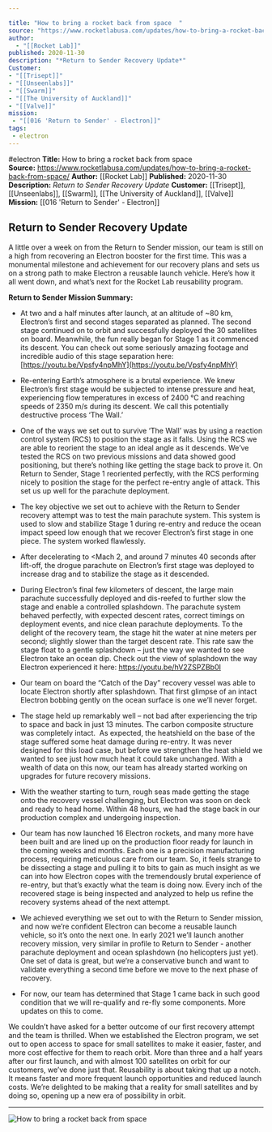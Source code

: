 ```yaml
---

title: "How to bring a rocket back from space  "
source: "https://www.rocketlabusa.com/updates/how-to-bring-a-rocket-back-from-space/"
author:
  - "[[Rocket Lab]]"
published: 2020-11-30
description: "*Return to Sender Recovery Update*"
Customer: 
- "[[Trisept]]"
- "[[Unseenlabs]]"
- "[[Swarm]]"
- "[[The University of Auckland]]"
- "[[Valve]]"
mission:
 - "[[016 'Return to Sender' - Electron]]"
tags:
 - electron
---
```


#electron
**Title:** How to bring a rocket back from space  
**Source:** https://www.rocketlabusa.com/updates/how-to-bring-a-rocket-back-from-space/
**Author:** [[Rocket Lab]]
**Published:** 2020-11-30
**Description:** *Return to Sender Recovery Update*
**Customer:** [[Trisept]], [[Unseenlabs]], [[Swarm]], [[The University of Auckland]], [[Valve]]
**Mission:** [[016 'Return to Sender' - Electron]]

## **Return to Sender Recovery Update**

A little over a week on from the Return to Sender mission, our team is still on a high from recovering an Electron booster for the first time. This was a monumental milestone and achievement for our recovery plans and sets us on a strong path to make Electron a reusable launch vehicle. Here’s how it all went down, and what’s next for the Rocket Lab reusability program.

**Return to Sender Mission Summary:**

- At two and a half minutes after launch, at an altitude of ~80 km, Electron’s first and second stages separated as planned. The second stage continued on to orbit and successfully deployed the 30 satellites on board. Meanwhile, the fun really began for Stage 1 as it commenced its descent. You can check out some seriously amazing footage and incredible audio of this stage separation here: [https://youtu.be/Vpsfy4npMhY](https://youtu.be/Vpsfy4npMhY)

- Re-entering Earth’s atmosphere is a brutal experience. We knew Electron’s first stage would be subjected to intense pressure and heat, experiencing flow temperatures in excess of 2400 °C and reaching speeds of 2350 m/s during its descent. We call this potentially destructive process ‘The Wall.’

- One of the ways we set out to survive ‘The Wall’ was by using a reaction control system (RCS) to position the stage as it falls. Using the RCS we are able to reorient the stage to an ideal angle as it descends. We’ve tested the RCS on two previous missions and data showed good positioning, but there’s nothing like getting the stage back to prove it. On Return to Sender, Stage 1 reoriented perfectly, with the RCS performing nicely to position the stage for the perfect re-entry angle of attack. This set us up well for the parachute deployment.

- The key objective we set out to achieve with the Return to Sender recovery attempt was to test the main parachute system. This system is used to slow and stabilize Stage 1 during re-entry and reduce the ocean impact speed low enough that we recover Electron’s first stage in one piece. The system worked flawlessly.

- After decelerating to <Mach 2, and around 7 minutes 40 seconds after lift-off, the drogue parachute on Electron’s first stage was deployed to increase drag and to stabilize the stage as it descended.

- During Electron’s final few kilometers of descent, the large main parachute successfully deployed and dis-reefed to further slow the stage and enable a controlled splashdown. The parachute system behaved perfectly, with expected descent rates, correct timings on deployment events, and nice clean parachute deployments. To the delight of the recovery team, the stage hit the water at nine meters per second; slightly slower than the target descent rate. This rate saw the stage float to a gentle splashdown – just the way we wanted to see Electron take an ocean dip. Check out the view of splashdown the way Electron experienced it here: https://youtu.be/hV2ZSPZBb0I

- Our team on board the “Catch of the Day” recovery vessel was able to locate Electron shortly after splashdown. That first glimpse of an intact Electron bobbing gently on the ocean surface is one we’ll never forget.

- The stage held up remarkably well – not bad after experiencing the trip to space and back in just 13 minutes. The carbon composite structure was completely intact.  As expected, the heatshield on the base of the stage suffered some heat damage during re-entry. It was never designed for this load case, but before we strengthen the heat shield we wanted to see just how much heat it could take unchanged. With a wealth of data on this now, our team has already started working on upgrades for future recovery missions.

- With the weather starting to turn, rough seas made getting the stage onto the recovery vessel challenging, but Electron was soon on deck and ready to head home. Within 48 hours, we had the stage back in our production complex and undergoing inspection.

- Our team has now launched 16 Electron rockets, and many more have been built and are lined up on the production floor ready for launch in the coming weeks and months. Each one is a precision manufacturing process, requiring meticulous care from our team. So, it feels strange to be dissecting a stage and pulling it to bits to gain as much insight as we can into how Electron copes with the tremendously brutal experience of re-entry, but that’s exactly what the team is doing now. Every inch of the recovered stage is being inspected and analyzed to help us refine the recovery systems ahead of the next attempt.

- We achieved everything we set out to with the Return to Sender mission, and now we’re confident Electron can become a reusable launch vehicle, so it’s onto the next one. In early 2021 we’ll launch another recovery mission, very similar in profile to Return to Sender - another parachute deployment and ocean splashdown (no helicopters just yet). One set of data is great, but we’re a conservative bunch and want to validate everything a second time before we move to the next phase of recovery.

- For now, our team has determined that Stage 1 came back in such good condition that we will re-qualify and re-fly some components. More updates on this to come.

We couldn’t have asked for a better outcome of our first recovery attempt and the team is thrilled. When we established the Electron program, we set out to open access to space for small satellites to make it easier, faster, and more cost effective for them to reach orbit. More than three and a half years after our first launch, and with almost 100 satellites on orbit for our customers, we’ve done just that. Reusability is about taking that up a notch. It means faster and more frequent launch opportunities and reduced launch costs. We’re delighted to be making that a reality for small satellites and by doing so, opening up a new era of possibility in orbit.

---

![How to bring a rocket back from space ](https://www.rocketlabusa.com/assets/Uploads/Return-to-Sender.jpg)